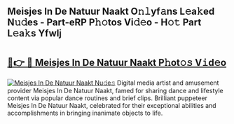 ## Meisjes In De Natuur Naakt O𝚗𝚕yf𝚊ns L𝚎a𝚔ed N𝚞𝚍es - Part-eRP P𝚑𝚘tos Vi𝚍𝚎o - H𝚘𝚝 Part L𝚎a𝚔s Yfwlj

# <h2><a href="http://kf1q6h1.oniu.top/?m=Meisjes+In+De+Natuur+Naakt">🔗👉 🔴 Meisjes In De Natuur Naakt P𝚑ot𝚘𝚜 V𝚒d𝚎o</a></h2>

[![Meisjes In De Natuur Naakt Nu𝚍e𝚜](https://i.imgur.com/0qMVB7G.gif)](http://kf1q6h1.oniu.top/?m=Meisjes+In+De+Natuur+Naakt)
Digital media artist and amusement provider Meisjes In De Natuur Naakt, famed for sharing dance and lifestyle content via popular dance routines and brief clips. Brilliant puppeteer Meisjes In De Natuur Naakt, celebrated for their exceptional abilities and accomplishments in bringing inanimate objects to life.  
